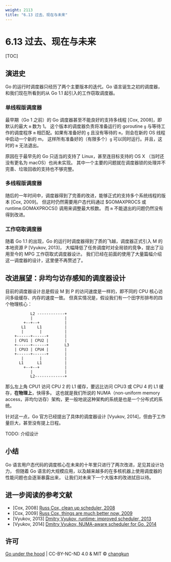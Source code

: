 ```yaml
---
weight: 2113
title: "6.13 过去、现在与未来"
---
```


# 6.13 过去、现在与未来

[TOC]

## 演进史

Go 的运行时调度器只经历了两个主要版本的迭代。Go 语言诞生之初的调度器，和我们现在所看到的从 Go 1.1 起引入的工作窃取调度器。

### 单线程版调度器

最早期（Go 1 之前）的 Go 调度器甚至不能良好的支持多线程 [Cox, 2008]，即默认的最大 `m` 数为 1。
这个版本的调度器负责将准备运行的 goroutine `g` 
与等待工作的调度程序 `m` 相匹配。如果有准备好的 `g` 且没有等待的 `m`，则会在新的 OS 线程中启动一个新的 m，
这样所有准备好的（有限多个）`g` 可以同时运行。并且，这时的 `m` 无法退出。

原因在于最早先的 Go 只适当的支持了 Linux，甚至连目标支持的 OS X （当时还没有更名为 macOS）也尚未实现。
其中一个主要的问题就在调度器锁的处理并不完善、垃圾回收的支持也不够完整。

### 多线程版调度器

随后的一年时间中，调度器得到了完善的改进，能够正式的支持多个系统线程的版本 [Cox, 2009]。
但这时仍然需要用户态代码通过 $GOMAXPROCS 或 runtime.GOMAXPROCS() 调用来调整最大核数。
而 `m` 不能退出的问题仍然没有得到改进。

### 工作窃取调度器

随着 Go 1.1 的出现，Go 的运行时调度器得到了质的飞越，调度器正式引入 M 的本地资源 P [Vyukov, 2013]，
大幅降低了任务调度时对全局锁的竞争，提出了沿用至今的 MPG 工作窃取式调度器设计。
我们已经在前面的使用了大量篇幅介绍这一调度器的设计，这里便不再赘述了。

## 改进展望：非均匀访存感知的调度器设计

目前的调度器设计总是假设 M 到 P 的访问速度是一样的，即不同的 CPU 核心访问多级缓存、内存的速度一致。
但真实情况是，假设我们有一个田字形排布的四个物理核心：

```
           L2 ------------+
           |              |
        +--+--+           |
       L1     L1          |
       |       |          |
    +------+------+       |
    | CPU1 | CPU2 |       |
    +------+------+       L3
    | CPU3 | CPU4 |       |
    +------+------+       |
       |       |          |
      L1      L1          |
        +--+--+           |
           |              |
           L2-------------+
```


那么左上角 CPU1 访问 CPU 2 的 L1 缓存，要远比访问 CPU3 或 CPU 4 的 L1 缓存，**在物理上**，快得多。
这也就是我们所说的 NUMA（non-uniform memory access，非均匀访存）架构，更一般地说这种架构的系统是也是一个分布式的系统。

针对这一点，Go 官方已经提出了具体的调度器设计 [Vyukov, 2014]，但由于工作量巨大，甚至没有提上日程。

TODO: 介绍设计

## 小结

Go 语言用户态代码的调度核心在未来的十年里只进行了两次改进，足见其设计功力，
但随着 Go 语言的大规模应用，以及越来越多的在多核机器上使用调度器的性能问题也会逐渐暴露出来，
让我们对未来下一个大版本的改进拭目以待。

## 进一步阅读的参考文献

- [Cox, 2008] [Russ Cox, clean up scheduler, 2008](https://github.com/golang/go/commit/96824000ed89d13665f6f24ddc10b3bf812e7f47#diff-1fe527a413d9f1c2e5e22e08e605a192)
- [Cox, 2009] [Russ Cox, things are much better now, 2009](https://github.com/golang/go/commit/fe1e49241c04c748d0e3f4762925241adcb8d7da)
- [Vyukov, 2013] [Dmitry Vyukov, runtime: improved scheduler, 2013](https://github.com/golang/go/commit/779c45a50700bda0f6ec98429720802e6c1624e8)
- [Vyukov, 2014] [Dmitry Vyukov, NUMA-aware scheduler for Go. 2014](https://docs.google.com/document/u/0/d/1d3iI2QWURgDIsSR6G2275vMeQ_X7w-qxM2Vp7iGwwuM/pub)

## 许可

[Go under the hood](https://github.com/changkun/go-under-the-hood) | CC-BY-NC-ND 4.0 & MIT &copy; [changkun](https://changkun.de)

